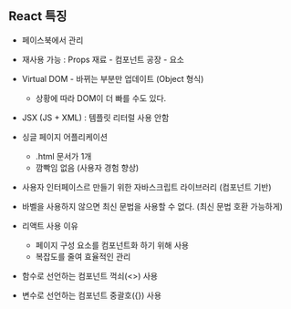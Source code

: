 ## React 특징
- 페이스북에서 관리
- 재사용 가능 : Props 재료 - 컴포넌트 공장 - 요소
- Virtual DOM - 바뀌는 부분만 업데이트 (Object 형식)
    - 상황에 따라 DOM이 더 빠를 수도 있다.

- JSX (JS + XML) : 템플릿 리터럴 사용 안함
- 싱글 페이지 어플리케이션
    - .html 문서가 1개
    - 깜빡임 없음 (사용자 경험 향상)
- 사용자 인터페이스르 만들기 위한 자바스크립트 라이브러리 (컴포넌트 기반)

- 바벨을 사용하지 않으면 최신 문법을 사용할 수 없다. (최신 문법 호환 가능하게)

- 리액트 사용 이유
    - 페이지 구성 요소를 컴포넌트화 하기 위해 사용
    - 복잡도를 줄여 효율적인 관리

- 함수로 선언하는 컴포넌트 꺽쇠(<>) 사용
- 변수로 선언하는 컴포넌트 중괄호({}) 사용